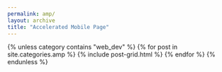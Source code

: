 ```yaml
---
permalink: amp/
layout: archive
title: "Accelerated Mobile Page"
---
```

<div class="tiles">
{% unless category contains "web_dev" %}
{% for post in site.categories.amp %}
	{% include post-grid.html %}
{% endfor %}
{% endunless %}
</div>
